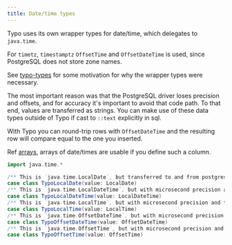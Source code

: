 ```yaml
---
title: Date/time types
---
```


Typo uses its own wrapper types for date/time, which delegates to `java.time`.

For `timetz`, `timestamptz` `OffsetTime` and `OffsetDateTime` is used, since PostgreSQL does not store zone names.

See [typo-types](type-safety/typo-types.md) for some motivation for why the wrapper types were necessary.

The most important reason was that the PostgreSQL driver loses precision and offsets, and for accuracy it's important to avoid that code path. 
To that end, values are transferred as strings. You can make use of these data types outside of Typo if cast to `::text` explicitly in sql.

With Typo you can round-trip rows with `OffsetDateTime` and the resulting row will compare equal to the one you inserted.

Ref [arrays](type-safety/arrays.md), arrays of date/times are usable if you define such a column.

```scala mdoc
import java.time.*

/** This is `java.time.LocalDate`, but transferred to and from postgres as strings. The reason is that postgres driver and db libs are broken */
case class TypoLocalDate(value: LocalDate)
/** This is `java.time.LocalDateTime`, but with microsecond precision and transferred to and from postgres as strings. The reason is that postgres driver and db libs are broken */
case class TypoLocalDateTime(value: LocalDateTime)
/** This is `java.time.LocalTime`, but with microsecond precision and transferred to and from postgres as strings. The reason is that postgres driver and db libs are broken */
case class TypoLocalTime(value: LocalTime)
/** This is `java.time.OffsetDateTime`, but with microsecond precision and transferred to and from postgres as strings. The reason is that postgres driver and db libs are broken */
case class TypoOffsetDateTime(value: OffsetDateTime)
/** This is `java.time.OffsetTime`, but with microsecond precision and transferred to and from postgres as strings. The reason is that postgres driver and db libs are broken */
case class TypoOffsetTime(value: OffsetTime)

```